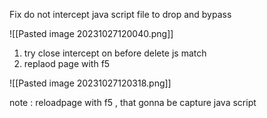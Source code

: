 Fix do not intercept java script file to drop and bypass 

![[Pasted image 20231027120040.png]]
1) try close intercept on before delete js match 
2) replaod page with f5 

![[Pasted image 20231027120318.png]]

note : reloadpage with f5 , that gonna be capture java script 

